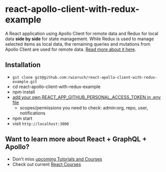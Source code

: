 # react-apollo-client-with-redux-example

A React application using Apollo Client for remote data and Redux for local data **side by side** for state management. While Redux is used to manage selected items as local data, the remaining queries and mutations from Apollo Client are used for remote data. [Read more about it here](https://www.robinwieruch.de/react-redux-apollo-client-state-management-tutorial).

## Installation

* `git clone git@github.com:rwieruch/react-apollo-client-with-redux-example.git`
* cd react-apollo-client-with-redux-example
* npm install
* [add your own REACT_APP_GITHUB_PERSONAL_ACCESS_TOKEN in .env file](https://help.github.com/articles/creating-a-personal-access-token-for-the-command-line/)
  * scopes/permissions you need to check: admin:org, repo, user, notifications
* npm start
* visit `http://localhost:3000`

## Want to learn more about React + GraphQL + Apollo?

* Don't miss [upcoming Tutorials and Courses](https://www.getrevue.co/profile/rwieruch)
* Check out current [React Courses](https://roadtoreact.com)
